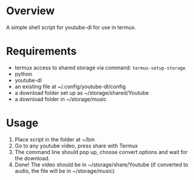 # Overview
A simple shell script for youtube-dl for use in termux.

# Requirements
- termux access to shared storage via command: `termux-setup-storage`
- python
- youtube-dl
- an existing file at ~/.config/youtube-dl/config
- a download folder set up as ~/storage/shared/Youtube
- a download folder in ~/storage/music

# Usage
1. Place script in the folder at ~/bin
2. Go to any youtube video, press share with Termux 
3. The command line should pop up, choose convert options and wait for the download.
4. Done! The video should be in ~/storage/share/Youtube (if converted to audio, the file will be in ~/storage/music)
